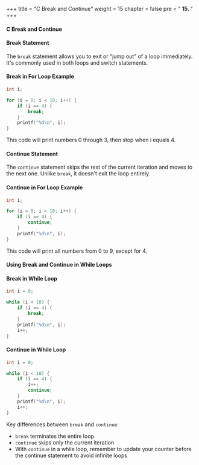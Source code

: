+++
title = "C Break and Continue"
weight = 15
chapter = false
pre = " <b> 15. </b> "
+++

#### C Break and Continue

#### Break Statement

The `break` statement allows you to exit or "jump out" of a loop immediately. It's commonly used in both loops and switch statements.

#### Break in For Loop Example

```c
int i;

for (i = 0; i < 10; i++) {
    if (i == 4) {
        break;
    }
    printf("%d\n", i);
}
```

This code will print numbers 0 through 3, then stop when i equals 4.

#### Continue Statement

The `continue` statement skips the rest of the current iteration and moves to the next one. Unlike `break`, it doesn't exit the loop entirely.

#### Continue in For Loop Example

```c
int i;

for (i = 0; i < 10; i++) {
    if (i == 4) {
        continue;
    }
    printf("%d\n", i);
}
```

This code will print all numbers from 0 to 9, except for 4.

#### Using Break and Continue in While Loops

#### Break in While Loop

```c
int i = 0;

while (i < 10) {
    if (i == 4) {
        break;
    }
    printf("%d\n", i);
    i++;
}
```

#### Continue in While Loop

```c
int i = 0;

while (i < 10) {
    if (i == 4) {
        i++;
        continue;
    }
    printf("%d\n", i);
    i++;
}
```

Key differences between `break` and `continue`:
- `break` terminates the entire loop
- `continue` skips only the current iteration
- With `continue` in a while loop, remember to update your counter before the continue statement to avoid infinite loops